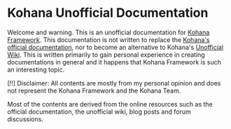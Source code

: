 # Kohana Unofficial Documentation

Welcome and warning. This is an unofficial documentation for [Kohana Framework](http://kohanaframework.org). This documentation is not written to replace the [Kohana's official documentation](http://kohanaframework.org/guide), nor to become an alternative to Kohana's [Unofficial Wiki](http://kerkness.ca/wiki/doku.php). This is written primarily to gain personal experience in creating documentations in general and it happens that Kohana Framework is such an interesting topic. 

[!!] Disclaimer: All contents are mostly from my personal opinion and does not represent the Kohana Framework and the Kohana Team.

Most of the contents are derived from the online resources such as the official documentation, the unofficial wiki, blog posts and forum discussions.
